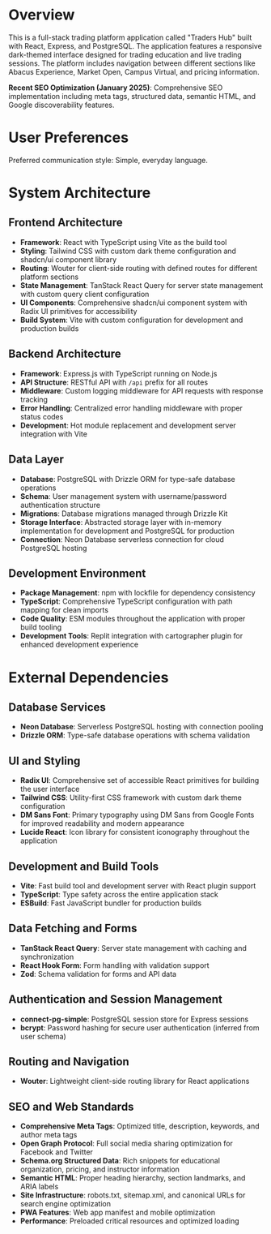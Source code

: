 # Overview

This is a full-stack trading platform application called "Traders Hub" built with React, Express, and PostgreSQL. The application features a responsive dark-themed interface designed for trading education and live trading sessions. The platform includes navigation between different sections like Abacus Experience, Market Open, Campus Virtual, and pricing information.

**Recent SEO Optimization (January 2025)**: Comprehensive SEO implementation including meta tags, structured data, semantic HTML, and Google discoverability features.

# User Preferences

Preferred communication style: Simple, everyday language.

# System Architecture

## Frontend Architecture
- **Framework**: React with TypeScript using Vite as the build tool
- **Styling**: Tailwind CSS with custom dark theme configuration and shadcn/ui component library
- **Routing**: Wouter for client-side routing with defined routes for different platform sections
- **State Management**: TanStack React Query for server state management with custom query client configuration
- **UI Components**: Comprehensive shadcn/ui component system with Radix UI primitives for accessibility
- **Build System**: Vite with custom configuration for development and production builds

## Backend Architecture
- **Framework**: Express.js with TypeScript running on Node.js
- **API Structure**: RESTful API with `/api` prefix for all routes
- **Middleware**: Custom logging middleware for API requests with response tracking
- **Error Handling**: Centralized error handling middleware with proper status codes
- **Development**: Hot module replacement and development server integration with Vite

## Data Layer
- **Database**: PostgreSQL with Drizzle ORM for type-safe database operations
- **Schema**: User management system with username/password authentication structure
- **Migrations**: Database migrations managed through Drizzle Kit
- **Storage Interface**: Abstracted storage layer with in-memory implementation for development and PostgreSQL for production
- **Connection**: Neon Database serverless connection for cloud PostgreSQL hosting

## Development Environment
- **Package Management**: npm with lockfile for dependency consistency
- **TypeScript**: Comprehensive TypeScript configuration with path mapping for clean imports
- **Code Quality**: ESM modules throughout the application with proper build tooling
- **Development Tools**: Replit integration with cartographer plugin for enhanced development experience

# External Dependencies

## Database Services
- **Neon Database**: Serverless PostgreSQL hosting with connection pooling
- **Drizzle ORM**: Type-safe database operations with schema validation

## UI and Styling
- **Radix UI**: Comprehensive set of accessible React primitives for building the user interface
- **Tailwind CSS**: Utility-first CSS framework with custom dark theme configuration
- **DM Sans Font**: Primary typography using DM Sans from Google Fonts for improved readability and modern appearance
- **Lucide React**: Icon library for consistent iconography throughout the application

## Development and Build Tools
- **Vite**: Fast build tool and development server with React plugin support
- **TypeScript**: Type safety across the entire application stack
- **ESBuild**: Fast JavaScript bundler for production builds

## Data Fetching and Forms
- **TanStack React Query**: Server state management with caching and synchronization
- **React Hook Form**: Form handling with validation support
- **Zod**: Schema validation for forms and API data

## Authentication and Session Management
- **connect-pg-simple**: PostgreSQL session store for Express sessions
- **bcrypt**: Password hashing for secure user authentication (inferred from user schema)

## Routing and Navigation
- **Wouter**: Lightweight client-side routing library for React applications

## SEO and Web Standards
- **Comprehensive Meta Tags**: Optimized title, description, keywords, and author meta tags
- **Open Graph Protocol**: Full social media sharing optimization for Facebook and Twitter
- **Schema.org Structured Data**: Rich snippets for educational organization, pricing, and instructor information
- **Semantic HTML**: Proper heading hierarchy, section landmarks, and ARIA labels
- **Site Infrastructure**: robots.txt, sitemap.xml, and canonical URLs for search engine optimization
- **PWA Features**: Web app manifest and mobile optimization
- **Performance**: Preloaded critical resources and optimized loading